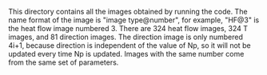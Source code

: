 This directory contains all the images obtained by running the code. The name format of the image is "image type@number", for example, "HF@3" is the heat flow image numbered 3. There are 324 heat flow images, 324 T images, and 81 direction images. The direction image is only numbered 4i+1, because direction is independent of the value of Np, so it will not be updated every time Np is updated. Images with the same number come from the same set of parameters.

